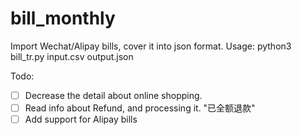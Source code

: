 # bill_monthly
Import Wechat/Alipay bills, cover it into json format.
Usage: 
python3 bill_tr.py input.csv output.json

Todo: 
- [ ] Decrease the detail about online shopping.
- [ ] Read info about Refund, and processing it. "已全额退款"
- [ ] Add support for Alipay bills
